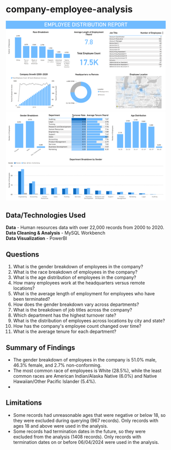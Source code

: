 # company-employee-analysis
![Page 1](https://github.com/tejanallagorla/company-employee-analysis/blob/main/Employee%20Distribution%20Report%20-%20Page%201.png)
![Page 2](https://github.com/tejanallagorla/company-employee-analysis/blob/main/Employee%20Distribution%20Report%20-%20Page%202.png)

## Data/Technologies Used
**Data** - Human resources data with over 22,000 records from 2000 to 2020.<br>
**Data Cleaning & Analysis** - MySQL Workbench<br>
**Data Visualization** - PowerBI<br>

## Questions
1) What is the gender breakdown of employees in the company?
2) What is the race breakdown of employees in the company?
3) What is the age distribution of employees in the company?
4) How many employees work at the headquarters versus remote locations?
5) What is the average length of employment for employees who have been terminated?
6) How does the gender breakdown vary across departments?
7) What is the breakdown of job titles across the company?
8) Which department has the highest turnover rate?
9) What is the distribution of employees across locations by city and state?
10) How has the company's employee count changed over time?
11) What is the average tenure for each department?

## Summary of Findings
* The gender breakdown of employees in the company is 51.0% male, 46.3% female, and 2.7% non-conforming.
* The most common race of employees is White (28.5%), while the least common races are American Indian/Alaska Native (6.0%) and Native Hawaiian/Other Pacific Islander (5.4%).
* 

## Limitations
* Some records had unreasonable ages that were negative or below 18, so they were excluded during querying (967 records). Only records with ages 18 and above were used in the analysis.
* Some records had termination dates in the future, so they were excluded from the analysis (1408 records). Only records with termination dates on or before 06/04/2024 were used in the analysis.
